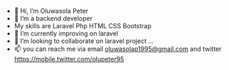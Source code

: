 - 👋 Hi, I’m Oluwasola Peter
- 👀 I’m a backend developer 
- My skills are 
Laravel
Php
HTML
CSS
Bootstrap 
- 🌱 I’m currently improving on laravel 
- 💞️ I’m looking to collaborate on laravel project ...
- 📫 you can reach me via email oluwasolap1995@gmail.com and twitter
https://mobile.twitter.com/olupeter95
